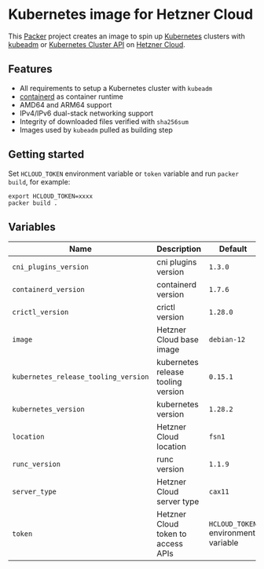 # Kubernetes image for Hetzner Cloud

This [Packer](https://www.packer.io) project creates an image to spin up [Kubernetes](https://kubernetes.io) clusters with [kubeadm](https://kubernetes.io/docs/reference/setup-tools/kubeadm) or [Kubernetes Cluster API](https://cluster-api.sigs.k8s.io) on [Hetzner Cloud](https://www.hetzner.com/cloud).

## Features

- All requirements to setup a Kubernetes cluster with `kubeadm`
- [containerd](https://containerd.io) as container runtime
- AMD64 and ARM64 support
- IPv4/IPv6 dual-stack networking support
- Integrity of downloaded files verified with `sha256sum`
- Images used by `kubeadm` pulled as building step

## Getting started

Set `HCLOUD_TOKEN` environment variable or `token` variable and run `packer build`, for example:

```shell
export HCLOUD_TOKEN=xxxx
packer build .
```

## Variables

| Name                                 | Description                        | Default                             |
| ------------------------------------ | ---------------------------------- | ----------------------------------- |
| `cni_plugins_version`                | cni plugins version                | `1.3.0`                             |
| `containerd_version`                 | containerd version                 | `1.7.6`                             |
| `crictl_version`                     | crictl version                     | `1.28.0`                            |
| `image`                              | Hetzner Cloud base image           | `debian-12`                         |
| `kubernetes_release_tooling_version` | kubernetes release tooling version | `0.15.1`                            |
| `kubernetes_version`                 | kubernetes version                 | `1.28.2`                            |
| `location`                           | Hetzner Cloud location             | `fsn1`                              |
| `runc_version`                       | runc version                       | `1.1.9`                             |
| `server_type`                        | Hetzner Cloud server type          | `cax11`                             |
| `token`                              | Hetzner Cloud token to access APIs | `HCLOUD_TOKEN` environment variable |
